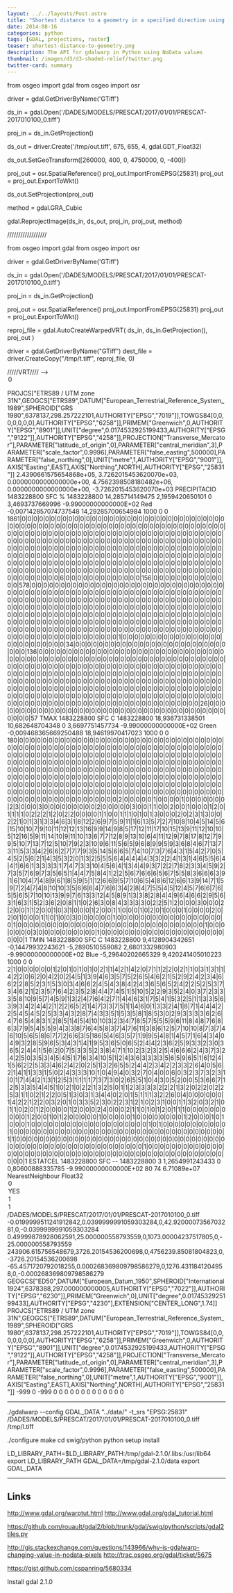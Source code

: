 ```yaml
---
layout: ../../layouts/Post.astro
title: "Shortest distance to a geometry in a specified direction using Python"
date: 2014-08-16
categories: python
tags: [GDAL, projections, raster]
teaser: shortest-distance-to-geometry.png
description: The API for gdalwarp in Python using NoData values
thumbnail: /images/d3/d3-shaded-relief/twitter.png
twitter-card: summary
---
```


from osgeo import gdal
from osgeo import osr

driver = gdal.GetDriverByName('GTiff')

ds_in = gdal.Open('/DADES/MODELS/PRESCAT/2017/01/01/PRESCAT-2017010100_0.tiff')

proj_in = ds_in.GetProjection()

ds_out = driver.Create('/tmp/out.tiff', 675, 655,
4, gdal.GDT_Float32)

ds_out.SetGeoTransform([260000, 400, 0, 4750000, 0, -400])

proj_out = osr.SpatialReference()
proj_out.ImportFromEPSG(25831)
proj_out = proj_out.ExportToWkt()

ds_out.SetProjection(proj_out)

method = gdal.GRA_Cubic

gdal.ReprojectImage(ds_in, ds_out,
proj_in, proj_out,
method)

//////////////////

from osgeo import gdal
from osgeo import osr

driver = gdal.GetDriverByName('GTiff')

ds_in = gdal.Open('/DADES/MODELS/PRESCAT/2017/01/01/PRESCAT-2017010100_0.tiff')

proj_in = ds_in.GetProjection()

proj_out = osr.SpatialReference()
proj_out.ImportFromEPSG(25831)
proj_out = proj_out.ExportToWkt()

reproj_file = gdal.AutoCreateWarpedVRT( ds_in, ds_in.GetProjection(), proj_out )

driver = gdal.GetDriverByName("GTiff")
dest_file = driver.CreateCopy("/tmp/t.tiff", reproj_file, 0)

/////VRT//// --> <Option name="INIT_DEST">0</Option>

<VRTDataset rasterXSize="80" rasterYSize="74" subClass="VRTWarpedDataset">
  <SRS>PROJCS["ETRS89 / UTM zone 31N",GEOGCS["ETRS89",DATUM["European_Terrestrial_Reference_System_1989",SPHEROID["GRS 1980",6378137,298.257222101,AUTHORITY["EPSG","7019"]],TOWGS84[0,0,0,0,0,0,0],AUTHORITY["EPSG","6258"]],PRIMEM["Greenwich",0,AUTHORITY["EPSG","8901"]],UNIT["degree",0.0174532925199433,AUTHORITY["EPSG","9122"]],AUTHORITY["EPSG","4258"]],PROJECTION["Transverse_Mercator"],PARAMETER["latitude_of_origin",0],PARAMETER["central_meridian",3],PARAMETER["scale_factor",0.9996],PARAMETER["false_easting",500000],PARAMETER["false_northing",0],UNIT["metre",1,AUTHORITY["EPSG","9001"]],AXIS["Easting",EAST],AXIS["Northing",NORTH],AUTHORITY["EPSG","25831"]]</SRS>
  <GeoTransform>  2.4390661575654868e+05,  3.7262015453620070e+03,  0.0000000000000000e+00,  4.7562398508180482e+06,  0.0000000000000000e+00, -3.7262015453620070e+03</GeoTransform>
  <VRTRasterBand dataType="Float32" band="1" subClass="VRTWarpedRasterBand">
    <Metadata>
      <MDI key="GRIB_ELEMENT">PRECIPITACIO</MDI>
      <MDI key="GRIB_REF_TIME">1483228800</MDI>
      <MDI key="GRIB_SHORT_NAME">SFC</MDI>
      <MDI key="GRIB_UNIT">%</MDI>
      <MDI key="GRIB_VALID_TIME">1483228800</MDI>
      <MDI key="STATISTICS_MAXIMUM">14,285714149475</MDI>
      <MDI key="STATISTICS_MEAN">2,1959420650101</MDI>
      <MDI key="STATISTICS_MINIMUM">0</MDI>
      <MDI key="STATISTICS_STDDEV">3,4693737669996</MDI>
    </Metadata>
    <NoDataValue>-9.99000000000000E+02</NoDataValue>
    <ColorInterp>Red</ColorInterp>
    <Histograms>
      <HistItem>
        <HistMin>-0,007142857074737548</HistMin>
        <HistMax>14,29285700654984</HistMax>
        <BucketCount>1000</BucketCount>
        <IncludeOutOfRange>0</IncludeOutOfRange>
        <Approximate>0</Approximate>
        <HistCounts>1861|0|0|0|0|0|0|0|0|0|0|0|0|0|0|0|0|0|0|0|0|0|0|0|0|0|0|0|0|0|0|0|0|0|0|0|0|0|0|0|0|0|0|0|0|0|0|0|0|0|0|0|0|0|0|0|0|0|0|0|0|0|0|0|0|0|0|0|0|0|0|0|0|0|0|0|0|0|0|0|0|0|0|0|0|0|0|0|0|0|0|0|0|0|0|0|0|0|0|0|0|0|0|0|0|0|0|0|0|0|0|0|0|0|0|0|0|0|0|0|0|0|0|0|0|0|0|0|0|0|0|0|0|0|0|0|0|0|0|0|0|0|0|0|0|0|0|0|0|0|0|0|0|0|0|0|0|0|0|0|0|0|0|0|0|0|0|0|0|0|0|0|0|0|0|0|0|0|0|0|0|0|0|0|0|0|0|0|0|0|0|0|0|0|0|0|0|0|0|0|0|0|0|0|0|0|0|0|0|0|0|0|0|0|0|0|0|0|0|0|0|0|0|0|0|0|0|0|0|0|0|0|0|0|0|0|0|0|0|0|0|0|0|0|0|0|0|0|0|0|0|0|0|0|0|0|0|0|0|0|0|0|0|0|0|0|0|0|0|0|0|0|0|0|0|0|0|0|0|0|0|0|0|0|0|0|0|0|0|0|0|0|0|0|0|0|0|0|0|0|0|0|0|0|6|0|0|0|0|0|0|0|0|0|0|0|0|0|156|0|0|0|0|0|0|0|0|0|0|0|0|0|0|578|0|0|0|0|0|0|0|0|0|0|0|0|0|0|0|0|0|0|0|0|0|0|0|0|0|0|0|0|0|0|0|0|0|0|0|0|0|0|0|0|0|0|0|0|0|0|0|0|0|0|0|0|0|0|0|0|0|0|0|0|0|0|0|0|0|0|0|0|0|0|0|0|0|0|0|0|0|0|0|0|0|0|0|0|0|0|0|0|0|0|0|0|0|0|0|0|0|0|0|0|0|0|0|0|0|0|0|0|0|0|0|0|0|0|0|0|0|0|0|0|0|0|0|0|0|0|0|0|0|0|0|0|0|0|0|0|0|0|0|0|0|0|0|0|0|0|0|0|0|0|0|0|0|0|0|0|0|0|0|0|0|0|0|0|0|0|0|0|0|0|0|0|0|0|0|0|0|0|0|0|0|0|0|0|0|0|0|0|0|0|0|0|0|0|0|0|0|0|0|0|0|0|0|0|0|0|0|0|0|0|0|0|0|0|0|0|0|0|0|0|0|0|0|0|0|0|0|0|0|0|0|0|0|0|0|0|0|0|0|0|0|0|0|0|0|0|0|0|0|0|0|0|0|0|0|0|0|0|0|0|0|0|0|0|0|0|0|0|0|0|0|0|0|0|1|0|0|0|0|0|0|0|0|0|0|0|0|0|0|0|0|0|0|0|0|0|0|0|0|0|0|0|34|0|0|0|0|0|0|0|0|0|0|0|0|0|0|0|0|0|0|0|0|0|0|0|0|0|0|0|0|0|136|0|0|0|0|0|0|0|0|0|0|0|0|0|0|0|0|0|0|0|0|0|0|0|0|0|0|0|0|0|0|0|0|0|0|0|0|0|0|0|0|0|0|0|0|0|0|0|0|0|0|0|0|0|0|0|0|0|0|0|0|0|0|0|0|0|0|0|0|0|0|0|0|0|0|0|0|0|0|0|0|0|0|0|0|0|0|0|0|0|0|0|0|0|0|0|0|0|0|0|0|0|0|0|0|0|0|0|0|0|0|0|0|0|0|0|0|0|0|0|0|0|0|0|0|0|0|0|0|0|0|0|0|0|0|0|0|0|0|0|0|0|0|0|0|0|0|0|0|0|0|0|0|0|0|0|0|0|0|0|0|0|0|0|0|0|0|0|0|0|0|0|0|0|0|0|0|0|0|0|0|0|0|0|0|0|0|0|0|0|0|0|0|0|0|0|0|0|0|0|0|0|0|0|0|0|0|0|0|0|0|0|0|0|0|0|0|0|0|0|0|0|0|0|0|0|0|0|0|0|0|0|0|0|0|0|0|0|0|0|0|0|0|0|0|0|0|0|0|0|0|0|0|0|0|0|0|0|0|0|0|0|0|0|0|0|0|0|0|0|0|0|0|0|0|0|0|0|0|0|0|0|0|0|0|0|0|0|26|0|0|0|0|0|0|0|0|0|0|0|0|0|0|0|0|0|0|0|0|0|0|0|0|0|0|0|0|0|0|0|0|0|0|0|0|0|0|0|0|0|0|0|0|57</HistCounts>
      </HistItem>
    </Histograms>
  </VRTRasterBand>
  <VRTRasterBand dataType="Float32" band="2" subClass="VRTWarpedRasterBand">
    <Metadata>
      <MDI key="GRIB_ELEMENT">TMAX</MDI>
      <MDI key="GRIB_REF_TIME">1483228800</MDI>
      <MDI key="GRIB_SHORT_NAME">SFC</MDI>
      <MDI key="GRIB_UNIT">C</MDI>
      <MDI key="GRIB_VALID_TIME">1483228800</MDI>
      <MDI key="STATISTICS_MAXIMUM">18,936731338501</MDI>
      <MDI key="STATISTICS_MEAN">10,682648704348</MDI>
      <MDI key="STATISTICS_MINIMUM">0</MDI>
      <MDI key="STATISTICS_STDDEV">3,6697751457734</MDI>
    </Metadata>
    <NoDataValue>-9.99000000000000E+02</NoDataValue>
    <ColorInterp>Green</ColorInterp>
    <Histograms>
      <HistItem>
        <HistMin>-0,009468365669250488</HistMin>
        <HistMax>18,94619970417023</HistMax>
        <BucketCount>1000</BucketCount>
        <IncludeOutOfRange>0</IncludeOutOfRange>
        <Approximate>0</Approximate>
        <HistCounts>180|0|0|0|0|0|0|0|0|0|0|0|0|0|0|0|0|0|0|0|0|0|0|0|0|0|0|0|0|0|0|0|0|0|0|0|0|0|0|0|0|0|0|0|0|0|0|0|0|0|0|0|0|0|0|0|0|0|0|0|0|0|0|0|0|0|0|0|0|0|0|0|0|0|0|0|0|0|0|0|0|0|0|0|0|0|0|0|0|0|0|0|0|0|0|0|0|0|0|0|0|0|0|0|0|0|0|0|0|0|0|0|0|0|0|0|0|0|0|0|0|0|0|0|0|0|0|0|0|0|0|0|0|0|0|0|0|0|0|0|0|0|0|0|0|0|0|0|0|0|0|0|0|0|0|0|0|0|0|0|0|0|0|0|0|0|0|0|0|0|0|0|0|0|0|0|0|0|0|0|0|0|0|0|0|0|0|0|0|0|0|0|0|0|0|0|0|0|0|0|0|0|0|0|0|0|0|0|0|0|0|0|0|0|0|0|0|0|0|0|0|0|0|0|0|0|0|0|0|0|0|0|0|0|0|0|0|0|0|0|0|0|0|0|0|0|0|0|0|0|0|0|0|0|0|0|0|0|0|0|0|0|0|0|0|0|0|0|0|0|0|0|0|0|0|0|0|0|0|0|0|0|0|0|0|0|0|0|0|0|0|0|0|0|0|0|0|0|0|0|0|0|0|0|0|0|0|0|0|0|0|0|0|0|2|0|0|0|0|0|1|0|0|0|0|1|0|0|0|0|0|0|0|2|3|0|0|0|3|0|0|0|0|0|0|0|0|0|2|0|0|0|0|0|3|0|0|1|1|0|0|2|0|0|1|0|0|0|1|2|0|1|1|1|1|0|2|2|2|1|2|0|2|2|0|0|0|0|1|1|0|0|1|1|1|0|1|0|1|3|0|0|0|2|0|2|3|1|3|0|0|2|2|1|0|1|3|1|3|3|4|6|3|1|8|12|2|6|9|7|5|9|11|1|6|13|5|7|2|7|10|8|10|4|5|14|5|6|15|10|10|7|9|10|11|12|12|13|16|9|9|14|9|8|5|17|12|11|17|10|15|13|9|11|12|10|10|5|12|16|5|9|11|14|10|9|11|10|13|6|7|7|12|8|9|13|10|6|4|11|12|9|7|8|17|8|12|7|9|9|5|10|7|13|7|12|5|10|7|9|2|3|10|9|6|11|5|6|5|9|6|8|9|9|5|9|3|6|8|4|6|7|13|7|3|11|5|3|3|4|2|6|6|2|7|7|7|9|3|5|14|5|6|6|5|7|4|10|7|3|7|6|4|3|1|5|4|2|7|0|5|4|5|2|5|6|2|1|4|3|5|3|2|0|1|3|2|5|5|5|6|4|4|4|4|4|3|3|2|2|4|1|3|1|4|6|5|5|6|4|4|1|6|6|1|3|3|3|3|1|7|4|7|3|3|10|4|5|6|4|1|3|4|4|9|3|7|2|2|7|8|2|3|3|4|5|9|2|7|3|5|7|6|9|7|3|5|6|5|1|4|4|7|5|8|4|1|2|2|5|6|7|6|6|6|5|6|7|5|5|8|3|6|6|6|3|9|1|6|10|4|7|4|8|9|6|1|8|5|9|5|1|12|6|6|9|5|7|10|6|5|4|8|6|12|6|6|13|9|14|7|1|5|9|7|2|4|7|4|8|10|10|3|5|6|6|6|4|7|6|6|3|4|2|8|4|7|5|5|4|5|12|4|5|7|6|6|7|6|5|5|6|5|7|10|10|13|9|9|7|6|13|3|12|4|5|8|9|1|3|3|8|2|8|4|4|9|6|4|6|6|2|9|5|6|3|1|6|3|1|5|2|3|6|2|0|8|1|1|0|2|6|3|0|8|4|3|3|3|3|0|2|2|5|1|2|0|0|0|3|0|0|0|2|2|0|0|1|1|2|0|0|1|0|3|1|0|0|0|1|2|0|0|1|1|0|0|0|1|0|2|0|1|0|0|0|1|0|0|0|0|2|0|2|0|1|0|0|0|1|1|0|1|0|0|3|0|0|0|0|0|0|1|0|0|0|0|0|0|0|0|0|0|0|0|0|0|0|0|0|0|0|1|0|0|0|0|0|0|0|0|0|0|0|0|0|0|0|0|0|0|0|0|0|0|0|0|0|0|0|0|0|0|0|0|1|0|0|0|0|0|0|0|3|0|0|0|0|0|0|0|0|0|0|1|0|0|0|0|0|0|0|0|0|0|0|0|0|0|0|0|0|0|0|0|0|0|0|0|1</HistCounts>
      </HistItem>
    </Histograms>
  </VRTRasterBand>
  <VRTRasterBand dataType="Float32" band="3" subClass="VRTWarpedRasterBand">
    <Metadata>
      <MDI key="GRIB_ELEMENT">TMIN</MDI>
      <MDI key="GRIB_REF_TIME">1483228800</MDI>
      <MDI key="GRIB_SHORT_NAME">SFC</MDI>
      <MDI key="GRIB_UNIT">C</MDI>
      <MDI key="GRIB_VALID_TIME">1483228800</MDI>
      <MDI key="STATISTICS_MAXIMUM">9,4128904342651</MDI>
      <MDI key="STATISTICS_MEAN">-0,14479932243621</MDI>
      <MDI key="STATISTICS_MINIMUM">-5,2890510559082</MDI>
      <MDI key="STATISTICS_STDDEV">2,6801332980903</MDI>
    </Metadata>
    <NoDataValue>-9.99000000000000E+02</NoDataValue>
    <ColorInterp>Blue</ColorInterp>
    <Histograms>
      <HistItem>
        <HistMin>-5,29640202665329</HistMin>
        <HistMax>9,420241405010223</HistMax>
        <BucketCount>1000</BucketCount>
        <IncludeOutOfRange>0</IncludeOutOfRange>
        <Approximate>0</Approximate>
        <HistCounts>2|1|0|0|0|0|0|0|1|2|0|1|0|1|0|1|0|2|1|1|4|2|1|4|2|0|7|1|1|2|2|0|2|1|1|0|3|1|3|1|1|4|2|2|0|6|2|0|4|2|0|2|4|5|1|3|9|4|6|3|5|7|5|2|6|5|4|6|2|1|5|2|9|2|4|2|3|4|6|6|2|2|8|5|2|3|1|5|3|0|3|4|6|6|2|4|5|4|3|8|4|2|4|3|6|5|6|5|2|4|2|2|5|2|5|3|7|3|4|6|2|1|2|3|5|7|6|4|2|3|5|2|8|4|4|7|4|5|1|5|10|5|2|2|9|3|5|2|4|0|3|7|2|3|3|3|5|8|10|9|5|7|4|5|9|1|3|2|4|7|6|4|2|7|1|4|4|6|3|1|7|5|4|1|5|3|2|5|1|1|3|3|5|6|3|9|3|4|2|4|4|2|1|2|2|6|5|2|1|4|7|3|3|7|5|1|1|4|6|0|1|3|3|2|4|1|8|7|1|4|4|4|2|2|5|4|5|4|5|2|5|3|3|4|3|2|8|7|4|3|3|5|1|5|3|5|8|1|8|5|3|0|2|9|3|3|3|3|6|2|6|4|7|6|5|4|8|3|1|2|8|5|1|4|5|4|10|10|3|2|3|4|7|8|5|7|5|5|5|9|6|11|8|4|8|7|6|8|6|3|7|9|5|4|5|5|9|4|3|3|8|7|6|4|5|8|3|7|4|7|6|11|3|8|6|12|5|7|10|10|8|7|3|7|4|6|10|5|6|5|8|6|7|7|2|6|6|3|5|186|5|4|6|3|5|7|1|9|9|5|4|8|1|4|5|7|1|6|4|3|4|0|4|9|3|2|8|5|9|6|5|3|4|3|1|4|1|9|5|3|6|5|0|6|5|2|4|4|2|3|6|2|5|9|3|3|2|3|0|3|6|5|2|4|4|1|5|6|2|0|7|5|3|3|5|2|3|8|4|7|1|10|2|3|2|3|2|5|4|6|6|6|2|4|3|7|3|2|4|2|5|0|3|5|3|4|5|4|5|1|7|6|3|4|10|5|1|2|4|3|6|3|3|3|3|5|6|5|9|6|5|1|6|12|4|1|5|6|2|2|5|3|3|4|6|2|4|2|0|2|5|1|3|2|6|5|5|2|4|4|2|3|4|2|2|3|3|2|6|4|0|5|6|2|1|4|1|1|3|3|1|5|0|2|4|3|3|3|10|1|0|4|9|4|0|3|2|7|0|4|0|0|6|0|3|2|3|7|3|2|3|1|0|1|7|4|4|2|1|3|1|2|5|3|1|1|1|1|7|3|7|3|0|2|6|5|5|1|0|4|3|0|5|2|0|0|5|3|6|6|7|1|2|5|3|3|5|4|4|5|1|0|2|1|0|2|2|1|3|2|5|0|1|1|2|3|3|3|3|2|2|2|1|3|2|0|2|2|0|2|2|5|3|1|1|0|2|1|2|2|0|5|1|3|0|3|1|3|4|4|0|2|0|1|5|1|1|1|3|2|2|6|0|4|0|0|0|0|0|0|1|4|2|2|1|2|2|0|3|2|0|1|0|3|3|5|2|3|0|2|2|3|1|2|1|0|2|3|1|0|0|1|1|3|2|0|3|2|1|0|1|1|0|2|0|1|2|0|0|0|0|1|2|0|0|0|2|4|0|0|0|2|1|1|0|1|0|1|2|0|1|1|1|0|0|0|0|0|0|0|0|0|0|1|2|0|0|1|0|1|2|0|0|0|0|0|1|0|0|0|0|0|1|0|0|0|0|0|0|0|0|1|2|0|0|0|1|0|1|0|0|0|1|0|0|0|0|0|0|0|0|0|0|0|0|0|0|0|0|0|0|0|0|1|0|1|0|0|0|0|0|0|0|0|0|0|0|1|0|0|0|0|0|0|0|0|0|0|0|0|0|0|0|0|0|0|0|0|0|0|0|0|0|0|0|0|0|0|0|0|0|0|0|0|1|1|0|0|0|0|0|0|0|0|0|0|0|0|0|0|0|0|0|0|0|0|0|0|0|0|0|0|0|0|0|0|0|0|0|0|0|0|0|0|0|0|0|0|0|0|0|0|0|0|0|0|0|0|0|0|0|0|0|0|0|1|0|0|0|0|0|0|0|0|0|0|0|0|0|0|0|0|0|0|0|0|0|0|0|0|0|0|0|0|0|0|0|0|0|0|0|0|0|0|0|0|0|0|0|0|0|0|0|0|0|0|0|0|0|1</HistCounts>
      </HistItem>
    </Histograms>
  </VRTRasterBand>
  <VRTRasterBand dataType="Float32" band="4" subClass="VRTWarpedRasterBand">
    <Metadata>
      <MDI key="GRIB_ELEMENT">ESTATCEL</MDI>
      <MDI key="GRIB_REF_TIME">1483228800</MDI>
      <MDI key="GRIB_SHORT_NAME">SFC</MDI>
      <MDI key="GRIB_UNIT">--</MDI>
      <MDI key="GRIB_VALID_TIME">1483228800</MDI>
      <MDI key="STATISTICS_MAXIMUM">3</MDI>
      <MDI key="STATISTICS_MEAN">1,2654991243433</MDI>
      <MDI key="STATISTICS_MINIMUM">0</MDI>
      <MDI key="STATISTICS_STDDEV">0,80600888335785</MDI>
    </Metadata>
    <NoDataValue>-9.99000000000000E+02</NoDataValue>
  </VRTRasterBand>
  <BlockXSize>80</BlockXSize>
  <BlockYSize>74</BlockYSize>
  <GDALWarpOptions>
    <WarpMemoryLimit>6.71089e+07</WarpMemoryLimit>
    <ResampleAlg>NearestNeighbour</ResampleAlg>
    <WorkingDataType>Float32</WorkingDataType>
    <Option name="INIT_DEST">0</Option>
    <Option name="UNIFIED_SRC_NODATA">YES</Option>
    <Option name="EXTRA_ELTS">1</Option>
    <Option name="EXTRA_ELTS">1</Option>
    <SourceDataset relativeToVRT="0">/DADES/MODELS/PRESCAT/2017/01/01/PRESCAT-2017010100_0.tiff</SourceDataset>
    <Transformer>
      <GenImgProjTransformer>
        <SrcGeoTransform>-0.0199999511241912842,0.0399999991059303284,0,42.9200007356703281,0,-0.0399999991059303284</SrcGeoTransform>
        <SrcInvGeoTransform>0.49999878928062591,25.000000558793559,0,1073.00004237517805,0,-25.000000558793559</SrcInvGeoTransform>
        <DstGeoTransform>243906.615756548679,3726.20154536200698,0,4756239.85081804823,0,-3726.20154536200698</DstGeoTransform>
        <DstInvGeoTransform>-65.4571720792018255,0.000268369809798586279,0,1276.4311841204958,0,-0.000268369809798586279</DstInvGeoTransform>
        <ReprojectTransformer>
          <ReprojectionTransformer>
            <SourceSRS>GEOGCS["ED50",DATUM["European_Datum_1950",SPHEROID["International 1924",6378388,297.000000000005,AUTHORITY["EPSG","7022"]],AUTHORITY["EPSG","6230"]],PRIMEM["Greenwich",0],UNIT["degree",0.0174532925199433],AUTHORITY["EPSG","4230"],EXTENSION["CENTER_LONG",1.74]]</SourceSRS>
            <TargetSRS>PROJCS["ETRS89 / UTM zone 31N",GEOGCS["ETRS89",DATUM["European_Terrestrial_Reference_System_1989",SPHEROID["GRS 1980",6378137,298.257222101,AUTHORITY["EPSG","7019"]],TOWGS84[0,0,0,0,0,0,0],AUTHORITY["EPSG","6258"]],PRIMEM["Greenwich",0,AUTHORITY["EPSG","8901"]],UNIT["degree",0.0174532925199433,AUTHORITY["EPSG","9122"]],AUTHORITY["EPSG","4258"]],PROJECTION["Transverse_Mercator"],PARAMETER["latitude_of_origin",0],PARAMETER["central_meridian",3],PARAMETER["scale_factor",0.9996],PARAMETER["false_easting",500000],PARAMETER["false_northing",0],UNIT["metre",1,AUTHORITY["EPSG","9001"]],AXIS["Easting",EAST],AXIS["Northing",NORTH],AUTHORITY["EPSG","25831"]]</TargetSRS>
          </ReprojectionTransformer>
        </ReprojectTransformer>
      </GenImgProjTransformer>
    </Transformer>
    <BandList>
      <BandMapping src="1" dst="1">
        <SrcNoDataReal>-999</SrcNoDataReal>
        <SrcNoDataImag>0</SrcNoDataImag>
        <DstNoDataReal>-999</DstNoDataReal>
        <DstNoDataImag>0</DstNoDataImag>
      </BandMapping>
      <BandMapping src="2" dst="2">
        <SrcNoDataReal>0</SrcNoDataReal>
        <SrcNoDataImag>0</SrcNoDataImag>
        <DstNoDataReal>0</DstNoDataReal>
        <DstNoDataImag>0</DstNoDataImag>
      </BandMapping>
      <BandMapping src="3" dst="3">
        <SrcNoDataReal>0</SrcNoDataReal>
        <SrcNoDataImag>0</SrcNoDataImag>
        <DstNoDataReal>0</DstNoDataReal>
        <DstNoDataImag>0</DstNoDataImag>
      </BandMapping>
      <BandMapping src="4" dst="4">
        <SrcNoDataReal>0</SrcNoDataReal>
        <SrcNoDataImag>0</SrcNoDataImag>
        <DstNoDataReal>0</DstNoDataReal>
        <DstNoDataImag>0</DstNoDataImag>
      </BandMapping>
    </BandList>
  </GDALWarpOptions>
</VRTDataset>

---

./gdalwarp --config GDAL_DATA "../data/" -t_srs "EPSG:25831" /DADES/MODELS/PRESCAT/2017/01/01/PRESCAT-2017010100_0.tiff /tmp/l.tiff

./configure
make
cd swig/python
python setup install

LD_LIBRARY_PATH=$LD_LIBRARY_PATH:/tmp/gdal-2.1.0/.libs:/usr/lib64
export LD_LIBRARY_PATH
GDAL_DATA=/tmp/gdal-2.1.0/data
export GDAL_DATA

---

## Links

http://www.gdal.org/warptut.html
http://www.gdal.org/gdal_tutorial.html

https://github.com/rouault/gdal2/blob/trunk/gdal/swig/python/scripts/gdal2tiles.py

http://gis.stackexchange.com/questions/143966/why-is-gdalwarp-changing-value-in-nodata-pixels
http://trac.osgeo.org/gdal/ticket/5675

https://gist.github.com/cspanring/5680334

Install gdal 2.1.0
